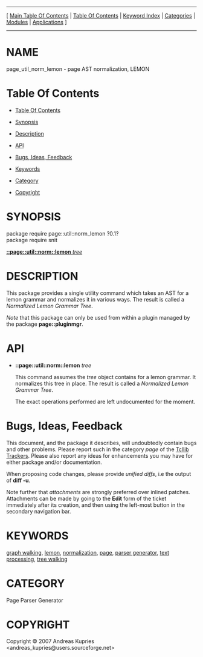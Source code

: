 
[//000000001]: # (page\_util\_norm\_lemon \- Parser generator tools)
[//000000002]: # (Generated from file 'page\_util\_norm\_lemon\.man' by tcllib/doctools with format 'markdown')
[//000000003]: # (Copyright &copy; 2007 Andreas Kupries <andreas\_kupries@users\.sourceforge\.net>)
[//000000004]: # (page\_util\_norm\_lemon\(n\) 1\.0 tcllib "Parser generator tools")

<hr> [ <a href="../../../../toc.md">Main Table Of Contents</a> &#124; <a
href="../../../toc.md">Table Of Contents</a> &#124; <a
href="../../../../index.md">Keyword Index</a> &#124; <a
href="../../../../toc0.md">Categories</a> &#124; <a
href="../../../../toc1.md">Modules</a> &#124; <a
href="../../../../toc2.md">Applications</a> ] <hr>

# NAME

page\_util\_norm\_lemon \- page AST normalization, LEMON

# <a name='toc'></a>Table Of Contents

  - [Table Of Contents](#toc)

  - [Synopsis](#synopsis)

  - [Description](#section1)

  - [API](#section2)

  - [Bugs, Ideas, Feedback](#section3)

  - [Keywords](#keywords)

  - [Category](#category)

  - [Copyright](#copyright)

# <a name='synopsis'></a>SYNOPSIS

package require page::util::norm\_lemon ?0\.1?  
package require snit  

[__::page::util::norm::lemon__ *tree*](#1)  

# <a name='description'></a>DESCRIPTION

This package provides a single utility command which takes an AST for a lemon
grammar and normalizes it in various ways\. The result is called a *Normalized
Lemon Grammar Tree*\.

*Note* that this package can only be used from within a plugin managed by the
package __page::pluginmgr__\.

# <a name='section2'></a>API

  - <a name='1'></a>__::page::util::norm::lemon__ *tree*

    This command assumes the *tree* object contains for a lemon grammar\. It
    normalizes this tree in place\. The result is called a *Normalized Lemon
    Grammar Tree*\.

    The exact operations performed are left undocumented for the moment\.

# <a name='section3'></a>Bugs, Ideas, Feedback

This document, and the package it describes, will undoubtedly contain bugs and
other problems\. Please report such in the category *page* of the [Tcllib
Trackers](http://core\.tcl\.tk/tcllib/reportlist)\. Please also report any ideas
for enhancements you may have for either package and/or documentation\.

When proposing code changes, please provide *unified diffs*, i\.e the output of
__diff \-u__\.

Note further that *attachments* are strongly preferred over inlined patches\.
Attachments can be made by going to the __Edit__ form of the ticket
immediately after its creation, and then using the left\-most button in the
secondary navigation bar\.

# <a name='keywords'></a>KEYWORDS

[graph walking](\.\./\.\./\.\./\.\./index\.md\#graph\_walking),
[lemon](\.\./\.\./\.\./\.\./index\.md\#lemon),
[normalization](\.\./\.\./\.\./\.\./index\.md\#normalization),
[page](\.\./\.\./\.\./\.\./index\.md\#page), [parser
generator](\.\./\.\./\.\./\.\./index\.md\#parser\_generator), [text
processing](\.\./\.\./\.\./\.\./index\.md\#text\_processing), [tree
walking](\.\./\.\./\.\./\.\./index\.md\#tree\_walking)

# <a name='category'></a>CATEGORY

Page Parser Generator

# <a name='copyright'></a>COPYRIGHT

Copyright &copy; 2007 Andreas Kupries <andreas\_kupries@users\.sourceforge\.net>
